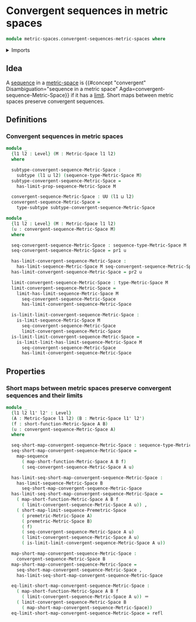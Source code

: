 # Convergent sequences in metric spaces

```agda
module metric-spaces.convergent-sequences-metric-spaces where
```

<details><summary>Imports</summary>

```agda
open import foundation.dependent-pair-types
open import foundation.identity-types
open import foundation.sequences
open import foundation.subtypes
open import foundation.universe-levels

open import metric-spaces.limits-sequences-metric-spaces
open import metric-spaces.limits-sequences-premetric-spaces
open import metric-spaces.limits-sequences-pseudometric-spaces
open import metric-spaces.metric-spaces
open import metric-spaces.sequences-metric-spaces
open import metric-spaces.short-functions-metric-spaces
```

</details>

## Idea

A [sequence](metric-spaces.sequences-metric-spaces.md) in a
[metric-space](metric-spaces.metric-spaces.md) is
{{#concept "convergent" Disambiguation="sequence in a metric space" Agda=convergent-sequence-Metric-Space}}
if it has a [limit](metric-spaces.limits-sequences-metric-spaces.md). Short maps
between metric spaces preserve convergent sequences.

## Definitions

### Convergent sequences in metric spaces

```agda
module _
  {l1 l2 : Level} (M : Metric-Space l1 l2)
  where

  subtype-convergent-sequence-Metric-Space :
    subtype (l1 ⊔ l2) (sequence-type-Metric-Space M)
  subtype-convergent-sequence-Metric-Space =
    has-limit-prop-sequence-Metric-Space M

  convergent-sequence-Metric-Space : UU (l1 ⊔ l2)
  convergent-sequence-Metric-Space =
    type-subtype subtype-convergent-sequence-Metric-Space

module _
  {l1 l2 : Level} (M : Metric-Space l1 l2)
  (u : convergent-sequence-Metric-Space M)
  where

  seq-convergent-sequence-Metric-Space : sequence-type-Metric-Space M
  seq-convergent-sequence-Metric-Space = pr1 u

  has-limit-convergent-sequence-Metric-Space :
    has-limit-sequence-Metric-Space M seq-convergent-sequence-Metric-Space
  has-limit-convergent-sequence-Metric-Space = pr2 u

  limit-convergent-sequence-Metric-Space : type-Metric-Space M
  limit-convergent-sequence-Metric-Space =
    limit-has-limit-sequence-Metric-Space M
      seq-convergent-sequence-Metric-Space
      has-limit-convergent-sequence-Metric-Space

  is-limit-limit-convergent-sequence-Metric-Space :
    is-limit-sequence-Metric-Space M
      seq-convergent-sequence-Metric-Space
      limit-convergent-sequence-Metric-Space
  is-limit-limit-convergent-sequence-Metric-Space =
    is-limit-limit-has-limit-sequence-Metric-Space M
      seq-convergent-sequence-Metric-Space
      has-limit-convergent-sequence-Metric-Space
```

## Properties

### Short maps between metric spaces preserve convergent sequences and their limits

```agda
module _
  {l1 l2 l1' l2' : Level}
  (A : Metric-Space l1 l2) (B : Metric-Space l1' l2')
  (f : short-function-Metric-Space A B)
  (u : convergent-sequence-Metric-Space A)
  where

  seq-short-map-convergent-sequence-Metric-Space : sequence-type-Metric-Space B
  seq-short-map-convergent-sequence-Metric-Space =
    map-sequence
      ( map-short-function-Metric-Space A B f)
      ( seq-convergent-sequence-Metric-Space A u)

  has-limit-seq-short-map-convergent-sequence-Metric-Space :
    has-limit-sequence-Metric-Space B
      seq-short-map-convergent-sequence-Metric-Space
  has-limit-seq-short-map-convergent-sequence-Metric-Space =
    ( map-short-function-Metric-Space A B f
      ( limit-convergent-sequence-Metric-Space A u)) ,
    ( short-map-limit-sequence-Premetric-Space
      ( premetric-Metric-Space A)
      ( premetric-Metric-Space B)
      ( f)
      ( seq-convergent-sequence-Metric-Space A u)
      ( limit-convergent-sequence-Metric-Space A u)
      ( is-limit-limit-convergent-sequence-Metric-Space A u))

  map-short-map-convergent-sequence-Metric-Space :
    convergent-sequence-Metric-Space B
  map-short-map-convergent-sequence-Metric-Space =
    seq-short-map-convergent-sequence-Metric-Space ,
    has-limit-seq-short-map-convergent-sequence-Metric-Space

  eq-limit-short-map-convergent-sequence-Metric-Space :
    ( map-short-function-Metric-Space A B f
      ( limit-convergent-sequence-Metric-Space A u)) ＝
    ( limit-convergent-sequence-Metric-Space B
      ( map-short-map-convergent-sequence-Metric-Space))
  eq-limit-short-map-convergent-sequence-Metric-Space = refl
```
